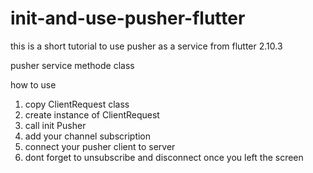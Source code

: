 # init-and-use-pusher-flutter
this is a short tutorial to use pusher as a service from flutter 2.10.3

pusher service methode class 

how to use
1. copy ClientRequest class
2. create instance of ClientRequest
3. call init Pusher
4. add your channel subscription
5. connect your pusher client to server
6. dont forget to unsubscribe and disconnect once you left the screen
